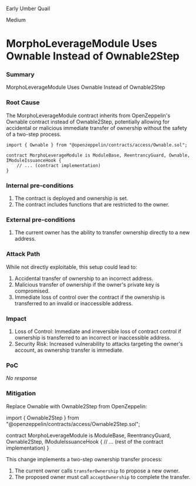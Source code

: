 Early Umber Quail

Medium

# MorphoLeverageModule Uses Ownable Instead of Ownable2Step

### Summary

MorphoLeverageModule Uses Ownable Instead of Ownable2Step


### Root Cause

The MorphoLeverageModule contract inherits from OpenZeppelin's Ownable contract instead of Ownable2Step, potentially allowing for accidental or malicious immediate transfer of ownership without the safety of a two-step process.

```
import { Ownable } from "@openzeppelin/contracts/access/Ownable.sol";

contract MorphoLeverageModule is ModuleBase, ReentrancyGuard, Ownable, IModuleIssuanceHook {
    // ... (contract implementation)
}
```

### Internal pre-conditions

1. The contract is deployed and ownership is set.
2. The contract includes functions that are restricted to the owner.

### External pre-conditions

1. The current owner has the ability to transfer ownership directly to a new address.


### Attack Path

While not directly exploitable, this setup could lead to:
1. Accidental transfer of ownership to an incorrect address.
2. Malicious transfer of ownership if the owner's private key is compromised.
3. Immediate loss of control over the contract if the ownership is transferred to an invalid or inaccessible address.

### Impact

1. Loss of Control: Immediate and irreversible loss of contract control if ownership is transferred to an incorrect or inaccessible address.
2. Security Risk: Increased vulnerability to attacks targeting the owner's account, as ownership transfer is immediate.

### PoC

_No response_

### Mitigation

Replace Ownable with Ownable2Step from OpenZeppelin:

import { Ownable2Step } from "@openzeppelin/contracts/access/Ownable2Step.sol";

contract MorphoLeverageModule is ModuleBase, ReentrancyGuard, Ownable2Step, IModuleIssuanceHook {
    // ... (rest of the contract implementation)
}

This change implements a two-step ownership transfer process:
1. The current owner calls `transferOwnership` to propose a new owner.
2. The proposed owner must call `acceptOwnership` to complete the transfer.
